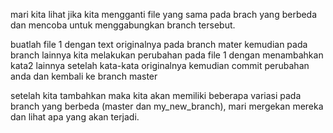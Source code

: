 mari kita lihat jika kita mengganti file yang sama pada brach yang berbeda dan mencoba untuk menggabungkan branch tersebut.

buatlah file 1 dengan text originalnya pada branch mater
kemudian pada branch lainnya kita melakukan perubahan pada file 1 dengan menambahkan kata2 lainnya setelah kata-kata originalnya
kemudian commit perubahan anda dan kembali ke branch master

setelah kita tambahkan maka kita akan memiliki beberapa variasi pada branch yang berbeda (master dan my_new_branch), mari mergekan mereka dan lihat apa yang akan terjadi.